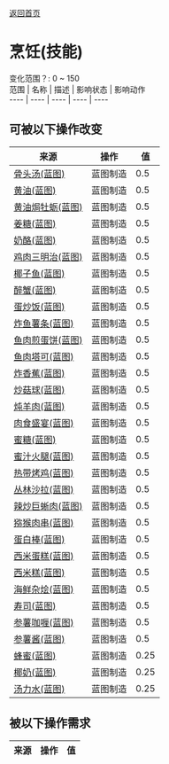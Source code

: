 [返回首页](index.md)  
# 烹饪(技能)  
变化范围？: 0 ~ 150  
范围  |  名称  |  描述  |  影响状态  |  影响动作  
----  |  ----  |  ----  |  ----  |  ----  
## 可被以下操作改变  
来源  |  操作  |  值  
----  |  ----  |  ----  
[骨头汤(蓝图)](Bp_BoneBroth.md)  |  蓝图制造  |  0.5  
[黄油(蓝图)](Bp_Butter.md)  |  蓝图制造  |  0.5  
[黄油焗牡蛎(蓝图)](Bp_ButterBakedOysters.md)  |  蓝图制造  |  0.5  
[姜糖(蓝图)](Bp_CandiedGinger.md)  |  蓝图制造  |  0.5  
[奶酪(蓝图)](Bp_Cheese.md)  |  蓝图制造  |  0.5  
[鸡肉三明治(蓝图)](Bp_ChickenSandwich.md)  |  蓝图制造  |  0.5  
[椰子鱼(蓝图)](Bp_CoconutFish.md)  |  蓝图制造  |  0.5  
[醉蟹(蓝图)](Bp_DrunkenCrab.md)  |  蓝图制造  |  0.5  
[蛋炒饭(蓝图)](Bp_EggFriedRice.md)  |  蓝图制造  |  0.5  
[炸鱼薯条(蓝图)](Bp_FishNChips.md)  |  蓝图制造  |  0.5  
[鱼肉煎蛋饼(蓝图)](Bp_FishOmelette.md)  |  蓝图制造  |  0.5  
[鱼肉塔可(蓝图)](Bp_FishTaco.md)  |  蓝图制造  |  0.5  
[炸香蕉(蓝图)](Bp_FriedBananas.md)  |  蓝图制造  |  0.5  
[炒菇球(蓝图)](Bp_FriedPuffballs.md)  |  蓝图制造  |  0.5  
[炖羊肉(蓝图)](Bp_GoatStew.md)  |  蓝图制造  |  0.5  
[肉食盛宴(蓝图)](Bp_HeartyFeast.md)  |  蓝图制造  |  0.5  
[蜜糖(蓝图)](Bp_HoneyCandy.md)  |  蓝图制造  |  0.5  
[蜜汁火腿(蓝图)](Bp_HoneyGlazedPork.md)  |  蓝图制造  |  0.5  
[热带烤鸡(蓝图)](Bp_IslandChicken.md)  |  蓝图制造  |  0.5  
[丛林沙拉(蓝图)](Bp_JungleSalad.md)  |  蓝图制造  |  0.5  
[辣炒巨蜥肉(蓝图)](Bp_LizardFry.md)  |  蓝图制造  |  0.5  
[猕猴肉串(蓝图)](Bp_MacaqueSkewers.md)  |  蓝图制造  |  0.5  
[蛋白棒(蓝图)](Bp_ProteinBar.md)  |  蓝图制造  |  0.5  
[西米蛋糕(蓝图)](Bp_SagoCake.md)  |  蓝图制造  |  0.5  
[西米糕(蓝图)](Bp_SagoSlime.md)  |  蓝图制造  |  0.5  
[海鲜杂烩(蓝图)](Bp_SeafoodCup.md)  |  蓝图制造  |  0.5  
[寿司(蓝图)](Bp_Sushi.md)  |  蓝图制造  |  0.5  
[参薯咖喱(蓝图)](Bp_YamCurry.md)  |  蓝图制造  |  0.5  
[参薯酱(蓝图)](Bp_YamJam.md)  |  蓝图制造  |  0.5  
[蜂蜜(蓝图)](Bp_Honey.md)  |  蓝图制造  |  0.25  
[椰奶(蓝图)](Bp_CoconutMilk.md)  |  蓝图制造  |  0.25  
[汤力水(蓝图)](Bp_TonicWater.md)  |  蓝图制造  |  0.25  
## 被以下操作需求  
来源  |  操作  |  值  
----  |  ----  |  ----  
